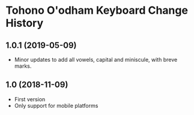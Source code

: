Tohono O'odham Keyboard Change History
=======================

1.0.1 (2019-05-09)
------------------

* Minor updates to add all vowels, capital and miniscule, with breve marks.


1.0 (2018-11-09)
-----------------

* First version
* Only support for mobile platforms
